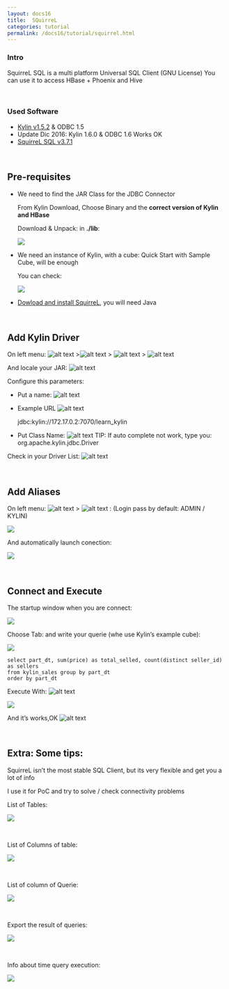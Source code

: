 ```yaml
---
layout: docs16
title:  SQuirreL
categories: tutorial
permalink: /docs16/tutorial/squirrel.html
---
```


### Intro
SquirreL SQL is a multi platform Universal SQL Client (GNU License)
You can use it to access HBase + Phoenix and Hive

&nbsp;
### Used Software
* [Kylin v1.5.2](http://kylin.apache.org/download/) & ODBC 1.5
*  Update Dic 2016: Kylin 1.6.0 & ODBC 1.6 Works OK
* [SquirreL SQL v3.7.1](http://www.squirrelsql.org/)

&nbsp;
## Pre-requisites
* We need to find the JAR Class for the JDBC Connector

  From Kylin Download, Choose Binary and the **correct version of Kylin and HBase**
  
	Download & Unpack:  in **./lib**: 

  ![](/images/SQuirreL-Tutorial/01.png)


* We need an instance of Kylin, with a cube: Quick Start with Sample Cube, will be enough

  You can check: 

  ![](/images/SQuirreL-Tutorial/02.png)


* [Dowload and install SquirreL](http://www.squirrelsql.org/#installation), you will need Java

&nbsp;
## Add Kylin Driver
On left menu: ![alt text](/images/SQuirreL-Tutorial/03.png) >![alt text](/images/SQuirreL-Tutorial/04.png)  > ![alt text](/images/SQuirreL-Tutorial/05.png)  > ![alt text](/images/SQuirreL-Tutorial/06.png)

And locale your JAR: ![alt text](/images/SQuirreL-Tutorial/07.png)

Configure this parameters:

* Put a name: ![alt text](/images/SQuirreL-Tutorial/08.png)
* Example URL ![alt text](/images/SQuirreL-Tutorial/09.png)

  jdbc:kylin://172.17.0.2:7070/learn_kylin
* Put Class Name: ![alt text](/images/SQuirreL-Tutorial/10.png)
	TIP:  If auto complete not work, type you:  org.apache.kylin.jdbc.Driver 
	
Check in your Driver List: ![alt text](/images/SQuirreL-Tutorial/11.png)

&nbsp;
## Add Aliases
On left menu: ![alt text](/images/SQuirreL-Tutorial/12.png)  > ![alt text](/images/SQuirreL-Tutorial/13.png) : (Login pass by default: ADMIN / KYLIN)

  ![](/images/SQuirreL-Tutorial/14.png)


And automatically launch conection:

  ![](/images/SQuirreL-Tutorial/15.png)


&nbsp;
## Connect and Execute
The startup window when you are connect:

  ![](/images/SQuirreL-Tutorial/16.png)



Choose Tab:   and write your querie  (whe use Kylin’s example cube):

  ![](/images/SQuirreL-Tutorial/17.png)


```
select part_dt, sum(price) as total_selled, count(distinct seller_id) as sellers 
from kylin_sales group by part_dt 
order by part_dt
```

Execute With: ![alt text](/images/SQuirreL-Tutorial/18.png) 

  ![](/images/SQuirreL-Tutorial/19.png)


And it’s works,OK ![alt text](/images/SQuirreL-Tutorial/20.png) 

&nbsp;
## Extra: Some tips:
SquirreL isn’t the most stable SQL Client, but its very flexible and get you a lot of info

I use it for PoC and try to solve / check connectivity problems

List of  Tables: 

  ![](/images/SQuirreL-Tutorial/21.png)


&nbsp;

List of Columns of table:

  ![](/images/SQuirreL-Tutorial/22.png)


&nbsp;

List of column of Querie:

  ![](/images/SQuirreL-Tutorial/23.png)


&nbsp;

Export the result of queries:

  ![](/images/SQuirreL-Tutorial/24.png)


&nbsp;

 Info about time query execution:

  ![](/images/SQuirreL-Tutorial/25.png)



